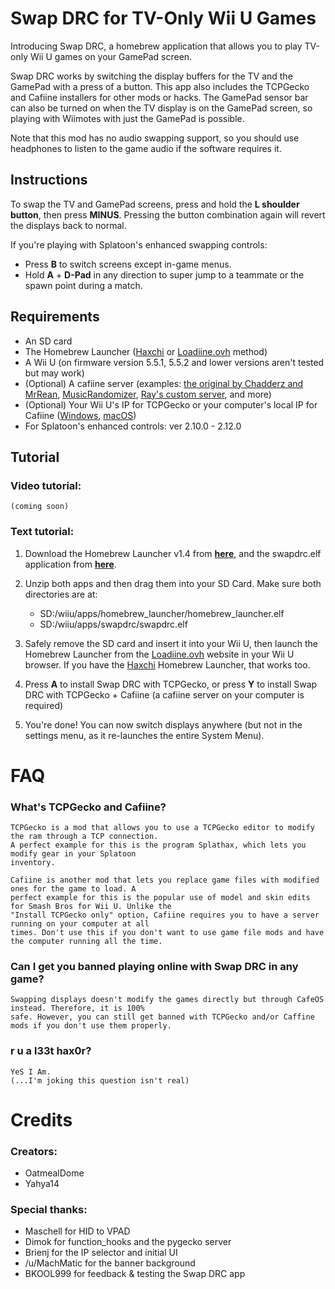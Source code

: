 # Swap DRC for TV-Only Wii U Games

Introducing Swap DRC, a homebrew application that allows you to play TV-only Wii U games on your GamePad screen.

Swap DRC works by switching the display buffers for the TV and the GamePad with a press of a button. This app also includes the TCPGecko and Cafiine installers for other mods or hacks. The GamePad sensor bar can also be turned on when the TV display is on the GamePad screen, so playing with Wiimotes with just the GamePad is possible.

Note that this mod has no audio swapping support, so you should use headphones to listen to the game audio if the software requires it.

## Instructions

To swap the TV and GamePad screens, press and hold the **L shoulder button**, then press **MINUS**. Pressing the button combination again will revert the displays back to normal.

If you're playing with Splatoon's enhanced swapping controls:

+ Press **B** to switch screens except in-game menus.
+ Hold **A** + **D-Pad** in any direction to super jump to a teammate or the spawn point during a match.

## Requirements

* An SD card
* The Homebrew Launcher ([Haxchi](https://gbatemp.net/threads/haxchi-v2-0-a-persistent-wiiu-hack.451071/) or [Loadiine.ovh](http://loadiine.ovh) method)
* A Wii U (on firmware version 5.5.1, 5.5.2 and lower versions aren't tested but may work)
* (Optional) A cafiine server (examples: [the original by Chadderz and MrRean](https://github.com/MrRean/Cafiine-410-551/blob/master/server/cafiine_server.exe), [MusicRandomizer](https://github.com/OatmealDome/SplatoonUtilities/blob/master/MusicRandomizer/README.md), [Ray's custom server](https://github.com/Syroot/CafiineServer), and more)
* (Optional) Your Wii U's IP for TCPGecko or your computer's local IP for Cafiine ([Windows](http://www.nirsoft.net/utils/wnetwatcher.zip), [macOS](http://osxdaily.com/2010/11/21/find-ip-address-mac/))
* For Splatoon's enhanced controls: ver 2.10.0 - 2.12.0


## Tutorial

### Video tutorial:

    (coming soon)

### Text tutorial:

1. Download the Homebrew Launcher v1.4 from [**here**](https://github.com/dimok789/homebrew_launcher/releases), and the swapdrc.elf application from [**here**](https://github.com/OatmealDome/geckiine_drc_swap/releases).

2. Unzip both apps and then drag them into your SD Card. Make sure both directories are at:

    * SD:/wiiu/apps/homebrew_launcher/homebrew_launcher.elf
    * SD:/wiiu/apps/swapdrc/swapdrc.elf

3. Safely remove the SD card and insert it into your Wii U, then launch the Homebrew Launcher from the [Loadiine.ovh](http://loadiine.ovh) website in your Wii U browser. If you have the [Haxchi](https://gbatemp.net/threads/haxchi-v2-0-a-persistent-wiiu-hack.451071/) Homebrew Launcher, that works too.

4. Press **A** to install Swap DRC with TCPGecko, or press **Y** to install Swap DRC with TCPGecko + Cafiine (a cafiine server on your computer is required)

5. You're done! You can now switch displays anywhere (but not in the settings menu, as it re-launches the entire System Menu).

# FAQ

### What's TCPGecko and Cafiine?

    TCPGecko is a mod that allows you to use a TCPGecko editor to modify the ram through a TCP connection.
    A perfect example for this is the program Splathax, which lets you modify gear in your Splatoon
    inventory.
    
    Cafiine is another mod that lets you replace game files with modified ones for the game to load. A
    perfect example for this is the popular use of model and skin edits for Smash Bros for Wii U. Unlike the
    "Install TCPGecko only" option, Cafiine requires you to have a server running on your computer at all
    times. Don't use this if you don't want to use game file mods and have the computer running all the time.
    
### Can I get you banned playing online with Swap DRC in any game?

    Swapping displays doesn't modify the games directly but through CafeOS instead. Therefore, it is 100%
    safe. However, you can still get banned with TCPGecko and/or Caffine mods if you don't use them properly.
    
### r u a l33t hax0r?

    YeS I Am.
    (...I'm joking this question isn't real)


# Credits

### Creators:

+ OatmealDome
+ Yahya14

### Special thanks:

+ Maschell for HID to VPAD
+ Dimok for function_hooks and the pygecko server
+ Brienj for the IP selector and initial UI
+ /u/MachMatic for the banner background
+ BKOOL999 for feedback & testing the Swap DRC app
